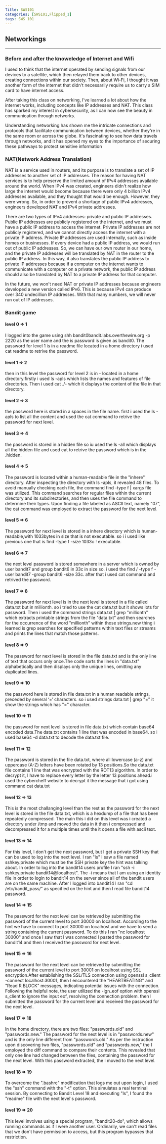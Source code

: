 ```yaml
---
Title: SWS101  
categories: [SWS101,Flipped_1]
tags: SWS 101
---
```


## Networkings
----
### Before and after the knoweledge of Internet and Wifi
I used to think that the internet operated by sending signals from our devices to a satellite, which then relayed them back to other devices, creating connections within our society. Then, about Wi-Fi, I thought it was another form of the internet that didn't necessarily require us to carry a SIM card to have internet access.

After taking this class on networking, I've learned a lot about how the internet works, including concepts like IP addresses and NAT. This class has sparked my interest in cybersecurity, as I can now see the beauty in communication through networks.

Understanding networking has shown me the intricate connections and protocols that facilitate communication between devices, whether they're in the same room or across the globe. It's fascinating to see how data travels through networks, and it has opened my eyes to the importance of securing these pathways to protect sensitive information

### NAT(Network Address Translation)
NAT is a service used in routers, and its purpose is to translate a set of IP addresses to another set of IP addresses. The reason for having NAT services is to help preserve the limited amount of IPv4 addresses available around the world. When IPv4 was created, engineers didn't realize how large the internet would become because there were only 4 billion IPv4 addresses available, and they thought that would be enough. However, they were wrong. So, in order to prevent a shortage of public IPv4 addresses, engineers developed NAT and IPv4 private addresses.

There are two types of IPv4 addresses: private and public IP addresses. Public IP addresses are publicly registered on the internet, and we must have a public IP address to access the internet. Private IP addresses are not publicly registered, and we cannot directly access the internet with a private IP address. Private IP addresses are used internally, such as inside homes or businesses. If every device had a public IP address, we would run out of public IP addresses. So, we can have our own router in our home, and the private IP addresses will be translated by NAT in the router to the public IP address. In this way, it also translates the public IP address to private IP addresses because if a computer on the internet wants to communicate with a computer on a private network, the public IP address should also be translated by NAT to a private IP address for that computer.

In the future, we won't need NAT or private IP addresses because engineers developed a new version called IPv6. This is because IPv4 can produce over 340 undecillion IP addresses. With that many numbers, we will never run out of IP addresses.

### Bandit game 
#### level 0 => 1
I logged into the game using shh bandit0bandit.labs.overthewire.org -p 2220 as the user name and the is password is given as bandit0.
The password for level 1 is in a readme file located in a home directory i used cat readme to retrive the password.

#### level 1 => 2
then in this level the password for level 2 is in - located in a home directory.firstly i used  ls -apls which lists the names and features of file directories. Then i used cat ./- which it displays the content of the file in that directory.

#### level 2 => 3
the password here is stored in a spaces in the file name. first i used the ls -apls to list all the content and used the cat command to retrive the password for next level.

#### level 3 => 4
the password is stored in a hidden file so iu used the ls -all which displays all the hidden file and used cat to retrive the password which is in the .hidden. 

#### level 4 => 5
The password is located within a human-readable file in the "inhere" directory. After inspecting the directory with ls -apls, it revealed 48 files. To avoid manually checking each file, the command find -type f | xargs file was utilized. This command searches for regular files within the current directory and its subdirectories, and then uses the file command to determine their types. Upon finding a file labeled as ASCII text, namely "07", the cat command was employed to extract the password for the next level.

#### level 5 => 6
The password for next level is stored in a inhere directory which is human-readable,with 1033bytes in size that is not executable. so i i used like previous one that is find -type f -size 1033c ! executable. 

#### level 6 => 7
the next level password is stored somewhere in a server which is owned by user bandit7 and group bandit6 in 33c in size so. i used the find / -type f -user bandit7 -group bandit6 -size 33c. after that i used cat command and retrived the password.

#### level 7 => 8
The password for next level is in the next level is stored in a file called data.txt but in millionth. so i tried to use the cat data.txt but it shows lots for password. Then i used the command strings data.txt | grep "millionth" which extracts printable strings from the file "data.txt" and then searches for the occurrence of the word "millionth" within those strings.new thing i learned is grep searches for specified patterns within text files or streams and prints the lines that match those patterns.

#### level 8 => 9
The password for next level is stored in the file data.txt and is the only line of text that occurs only once.The code sorts the lines in "data.txt" alphabetically and then displays only the unique lines, omitting any duplicated lines.

#### level 9 => 10
the password here is stored in file data.txt in a human readable strings,  preceded by several ‘=’ characters. so i used strings data.txt | grep "="
it show the strings which has "=" character.

#### level 10 => 11
the password for next level is stored in file data.txt which contain base64 encoded data.The data.txt contains 1 line that was encoded in base64. so i used  base64 -d data.txt to decode the data.txt file.

#### level 11 => 12
The password is stored in the file data.txt, where all lowercase (a-z) and uppercase (A-Z) letters have been rotated by 13 positions.So the data.txt file contains 1 line that was encrypted with the ROT13 algorithm. In order to decrypt it, I have to replace every letter by the letter 13 positions ahead.i used the cybercheff website to decrypt it the message that i got using command cat data.txt

#### level 12 => 13
This is the most challanging level than the rest as the password for the next level is stored in the file data.txt, which is a hexdump of a file that has been repeatedly compressed.
The main this i did on this level was i  created a directory under /tmp and moved the data in it then i compressed and decompressed it for a multiple times until the it opens a file with ascii text.

#### level 13 => 14
For this level, I don't get the next password, but I get a private SSH key that can be used to log into the next level. I ran "ls" I saw a file named sshkey.private which must be the SSH private key the hint was talking about. In order to log into the bandit14 users profile I ran "ssh -i sshkey.private bandit14@localhost". The -i means that I am using an identity file in order to login to bandit14 on the server since all of the bandit users are on the same machine. After I logged into bandit14 I ran "cd /etc/bandit_pass/" as specified on the hint and then I read file bandit14 password.

#### level 14 => 15
The password for the next level can be retrieved by submitting the password of the current level to port 30000 on localhost. According to the hint we have to connect to port 30000 on localhost and we have to send a string containing the current password. To do this I ran "nc localhost 30000" and once I saw that I was connected I pasted the password for bandit14 and then I received the password for next level.

#### level 15 => 16
The password for the next level can be retrieved by submitting the password of the current level to port 30001 on localhost using SSL encryption.After establishing the SSL/TLS connection using openssl s_client -connect localhost:30001, then I encountered the "HEARTBEATING" and "Read R BLOCK" messages, indicating potential issues with the connection. Following the helpful note, the user utilized the -ign_eof option with openssl s_client to ignore the input eof, resolving the connection problem. then I submitted the password for the current level and received the password for the next level.

#### level 17 => 18
In the home directory, there are two files: "passwords.old" and "passwords.new." The password for the next level is in "passwords.new" and is the only line different from "passwords.old." As per the instruction upon discovering two files, "passwords.old" and "passwords.new," the I employed the diff command to compare their contents. This revealed that only one line had changed between the files, containing the password for the next level. With this password extracted, the I moved to the next level.

#### level 18 => 19
To overcome the ".bashrc" modification that logs me out upon login, I used the "ssh" command with the "-t" option. This simulates a real terminal session. By connecting to Bandit Level 18 and executing "ls", I found the "readme" file with the next level's password.

#### level 19 => 20
This level involves using a special program, "bandit20-do", which allows running commands as if I were another user. Ordinarily, we can't read files that we don't have permission to access, but this program bypasses that restriction.

